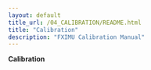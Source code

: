 ```yaml
---
layout: default
title_url: /04_CALIBRATION/README.html
title: "Calibration"
description: "FXIMU Calibration Manual"
---
```


**Calibration**
